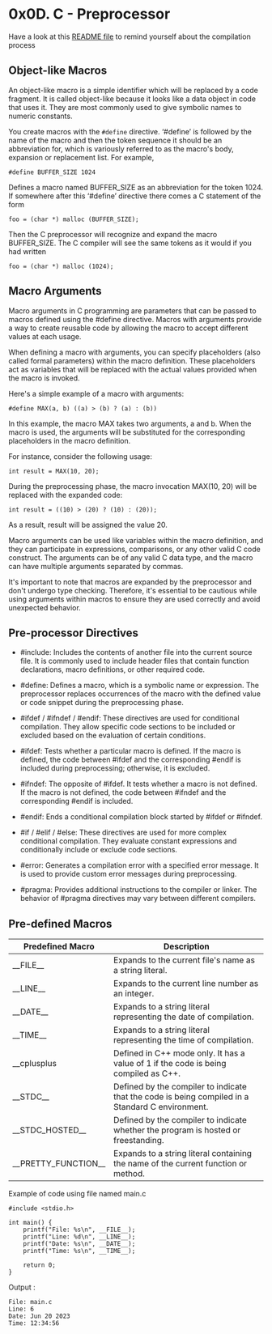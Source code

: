 # 0x0D. C - Preprocessor

Have a look at this [README file](https://github.com/Darryl-Mbae/alx-low_level_programming/tree/master/0x00-hello_world#readme) to remind yourself about the compilation process

## Object-like Macros
An object-like macro is a simple identifier which will be replaced by a code fragment. It is called object-like because it looks like a data object in code that uses it. They are most commonly used to give symbolic names to numeric constants.

You create macros with the ```#define``` directive. ‘#define’ is followed by the name of the macro and then the token sequence it should be an abbreviation for, which is variously referred to as the macro's body, expansion or replacement list. For example,

```
#define BUFFER_SIZE 1024
```
Defines a macro named BUFFER_SIZE as an abbreviation for the token 1024. If somewhere after this ‘#define’ directive there comes a C statement of the form

```
foo = (char *) malloc (BUFFER_SIZE);
```

Then the C preprocessor will recognize and expand the macro BUFFER_SIZE. The C compiler will see the same tokens as it would if you had written

```
foo = (char *) malloc (1024);
```

## Macro Arguments
Macro arguments in C programming are parameters that can be passed to macros defined using the #define directive. 
Macros with arguments provide a way to create reusable code by allowing the macro to accept different values at each usage.

When defining a macro with arguments, you can specify placeholders (also called formal parameters) within the macro definition. These placeholders act as variables that will be replaced with the actual values provided when the macro is invoked.

Here's a simple example of a macro with arguments:

```
#define MAX(a, b) ((a) > (b) ? (a) : (b))
```
In this example, the macro MAX takes two arguments, a and b. When the macro is used, the arguments will be substituted for the corresponding placeholders in the macro definition.

For instance, consider the following usage:
```
int result = MAX(10, 20);
```
During the preprocessing phase, the macro invocation MAX(10, 20) will be replaced with the expanded code:

```
int result = ((10) > (20) ? (10) : (20));
```
As a result, result will be assigned the value 20.

Macro arguments can be used like variables within the macro definition, and they can participate in expressions, comparisons, or any other valid C code construct. The arguments can be of any valid C data type, and the macro can have multiple arguments separated by commas.

It's important to note that macros are expanded by the preprocessor and don't undergo type checking. Therefore, it's essential to be cautious while using arguments within macros to ensure they are used correctly and avoid unexpected behavior.

## Pre-processor Directives

* #include: Includes the contents of another file into the current source file. It is commonly used to include header files that contain function declarations, macro definitions, or other required code.

* #define: Defines a macro, which is a symbolic name or expression. The preprocessor replaces occurrences of the macro with the defined value or code snippet during the preprocessing phase.

* #ifdef / #ifndef / #endif: These directives are used for conditional compilation. They allow specific code sections to be included or excluded based on the evaluation of certain conditions.

* #ifdef: Tests whether a particular macro is defined. If the macro is defined, the code between #ifdef and the corresponding #endif is included during preprocessing; otherwise, it is excluded.

* #ifndef: The opposite of #ifdef. It tests whether a macro is not defined. If the macro is not defined, the code between #ifndef and the corresponding #endif is included.

* #endif: Ends a conditional compilation block started by #ifdef or #ifndef.

* #if / #elif / #else: These directives are used for more complex conditional compilation. They evaluate constant expressions and conditionally include or exclude code sections.

* #error: Generates a compilation error with a specified error message. It is used to provide custom error messages during preprocessing.

* #pragma: Provides additional instructions to the compiler or linker. The behavior of #pragma directives may vary between different compilers.

## Pre-defined Macros
| Predefined Macro   | Description                                                                                        |
|-------------------|----------------------------------------------------------------------------------------------------|
| \_\_FILE\_\_        | Expands to the current file's name as a string literal.                                          |
| \_\_LINE\_\_        | Expands to the current line number as an integer.                                                |
| \_\_DATE\_\_        | Expands to a string literal representing the date of compilation.                               |
| \_\_TIME\_\_        | Expands to a string literal representing the time of compilation.                               |
| \_\_cplusplus       | Defined in C++ mode only. It has a value of 1 if the code is being compiled as C++.             |
| \_\_STDC\_\_         | Defined by the compiler to indicate that the code is being compiled in a Standard C environment. |
| \_\_STDC\_HOSTED\_\_ | Defined by the compiler to indicate whether the program is hosted or freestanding.              |
| \_\_PRETTY_FUNCTION\_\_ | Expands to a string literal containing the name of the current function or method.               |


Example of code using file named main.c
```
#include <stdio.h>

int main() {
    printf("File: %s\n", __FILE__);
    printf("Line: %d\n", __LINE__);
    printf("Date: %s\n", __DATE__);
    printf("Time: %s\n", __TIME__);

    return 0;
}
```
Output :
```
File: main.c
Line: 6
Date: Jun 20 2023
Time: 12:34:56
```
